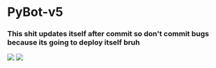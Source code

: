 # PyBot-v5
### This shit updates itself after commit so don't commit bugs because its going to deploy itself bruh
![](https://img.shields.io/discord/885976189049651200?color=blue&label=Discord)
![](https://img.shields.io/github/all-contributors/PyBot-Development/PyBot-v5)
